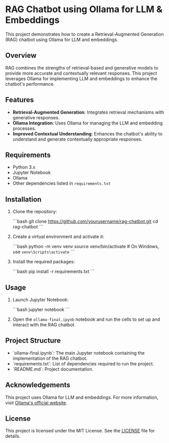 
# RAG Chatbot using Ollama for LLM & Embeddings

This project demonstrates how to create a Retrieval-Augmented Generation (RAG) chatbot using Ollama for LLM and embeddings.

## Overview

RAG combines the strengths of retrieval-based and generative models to provide more accurate and contextually relevant responses. This project leverages Ollama for implementing LLM and embeddings to enhance the chatbot's performance.

## Features

- **Retrieval-Augmented Generation**: Integrates retrieval mechanisms with generative responses.
- **Ollama Integration**: Uses Ollama for managing the LLM and embedding processes.
- **Improved Contextual Understanding**: Enhances the chatbot's ability to understand and generate contextually appropriate responses.

## Requirements

- Python 3.x
- Jupyter Notebook
- Ollama
- Other dependencies listed in `requirements.txt`

## Installation

1. Clone the repository:

   \`\`\`bash
   git clone https://github.com/yourusername/rag-chatbot.git
   cd rag-chatbot
   \`\`\`

2. Create a virtual environment and activate it:

   \`\`\`bash
   python -m venv venv
   source venv/bin/activate  # On Windows, use `venv\Scripts\activate`
   \`\`\`

3. Install the required packages:

   \`\`\`bash
   pip install -r requirements.txt
   \`\`\`

## Usage

1. Launch Jupyter Notebook:

   \`\`\`bash
   jupyter notebook
   \`\`\`

2. Open the `ollama-final.ipynb` notebook and run the cells to set up and interact with the RAG chatbot.

## Project Structure

- \`ollama-final.ipynb\`: The main Jupyter notebook containing the implementation of the RAG chatbot.
- \`requirements.txt\`: List of dependencies required to run the project.
- \`README.md\`: Project documentation.

## Acknowledgements

This project uses Ollama for LLM and embeddings. For more information, visit [Ollama's official website](https://ollama.com).

## License

This project is licensed under the MIT License. See the [LICENSE](LICENSE) file for details.